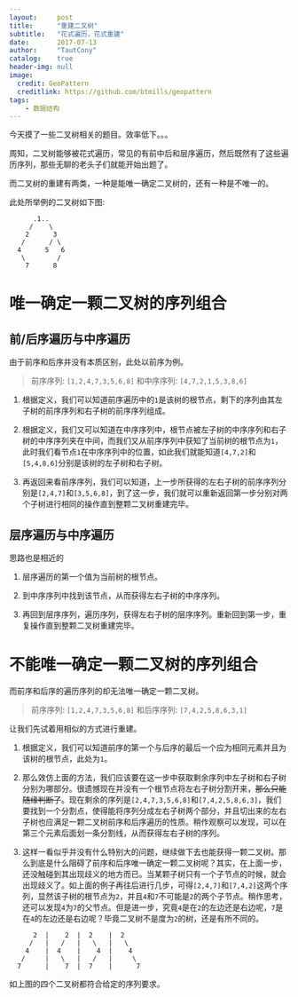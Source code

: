 ```yaml
---
layout:     post
title:      "重建二叉树"
subtitle:   "花式遍历，花式重建"
date:       2017-07-13
author:     "TautCony"
catalog:    true
header-img: null
image:
  credit: GeoPattern
  creditlink: https://github.com/btmills/geopattern
tags:
    - 数据结构
---
```


今天摸了一些二叉树相关的题目。效率低下。。。

<!--more-->

周知，二叉树能够被花式遍历，常见的有前中后和层序遍历，然后既然有了这些遍历序列，那些无聊的老头子们就能开始出题了。

而二叉树的重建有两类，一种是能唯一确定二叉树的，还有一种是不唯一的。

此处所举例的二叉树如下图:
```
      .1..      
     /    \     
    2      3    
   /      / \   
  4      5   6  
   \        /   
    7      8    
```

# 唯一确定一颗二叉树的序列组合

## 前/后序遍历与中序遍历

由于前序和后序并没有本质区别，此处以前序为例。

> 前序序列: `[1,2,4,7,3,5,6,8]` 和中序序列: `[4,7,2,1,5,3,8,6]`

1. 根据定义，我们可以知道前序遍历中的`1`是该树的根节点，剩下的序列由其左子树的前序序列和右子树的前序序列组成。

2. 根据定义，我们又可以知道在中序序列中，根节点被左子树的中序序列和右子树的中序序列夹在中间，而我们又从前序序列中获知了当前树的根节点为`1`，此时我们看节点`1`在中序序列中的位置，如此我们就能知道`[4,7,2]`和`[5,4,8,6]`分别是该树的左子树和右子树。

3. 再返回来看前序序列，我们可以知道，上一步所获得的左右子树的前序序列分别是`[2,4,7]`和`[3,5,6,8]`，到了这一步，我们就可以重新返回第一步分别对两个子树进行相同的操作直到整颗二叉树重建完毕。

## 层序遍历与中序遍历

思路也是相近的

1. 层序遍历的第一个值为当前树的根节点。

2. 到中序序列中找到该节点，从而获得左右子树的中序序列。

3. 再回到层序序列，遍历序列，获得左右子树的层序序列。重新回到第一步，重复操作直到整颗二叉树重建完毕。

# 不能唯一确定一颗二叉树的序列组合

而前序和后序的遍历序列的却无法唯一确定一颗二叉树。

> 前序序列: `[1,2,4,7,3,5,6,8]` 和后序序列: `[7,4,2,5,8,6,3,1]`

让我们先试着用相似的方式进行重建。

1. 根据定义，我们可以知道前序的第一个与后序的最后一个应为相同元素并且为该树的根节点，此处为`1`。

2. 那么效仿上面的方法，我们应该要在这一步中获取剩余序列中左子树和右子树分别为哪部分。很遗憾现在并没有一个根节点将左右子树分割开来，~~那么只能随缘判断了~~。现在剩余的序列是`[2,4,7,3,5,6,8]`和`[7,4,2,5,8,6,3]`，我们要找到一个分割点，使得能将序列分成左右子树两个部分，并且切出来的左右子树也应满足一颗二叉树前序和后序遍历的性质。稍作观察可以发现，可以在第三个元素后面划一条分割线，从而获得左右子树的序列。

3. 这样一看似乎并没有什么特别大的问题，继续做下去也能获得一颗二叉树。那么到底是什么阻碍了前序和后序唯一确定一颗二叉树呢？其实，在上面一步，还没触碰到其出现歧义的地方而已。当某颗子树只有一个子节点的时候，就会出现歧义了。如上面的例子再往后进行几步，可得`[2,4,7]`和`[7,4,2]`这两个序列，显然该子树的根节点为`2`，并且`4`和`7`不可能是`2`的两个子节点。稍作思考，还可以发现`4`为`7`的父节点。但是进一步，究竟`4`是在`2`的左边还是右边呢，`7`是在`4`的左边还是右边呢？毕竟二叉树不是度为`2`的树，还是有所不同的。

```
      2  |    2  |  2    |  2      
     /   |   /   |   \   |   \     
    4    |  4    |    4  |    4    
   /     |   \   |   /   |     \   
  7      |    7  |  7    |      7  
```

如上图的四个二叉树都符合给定的序列要求。
